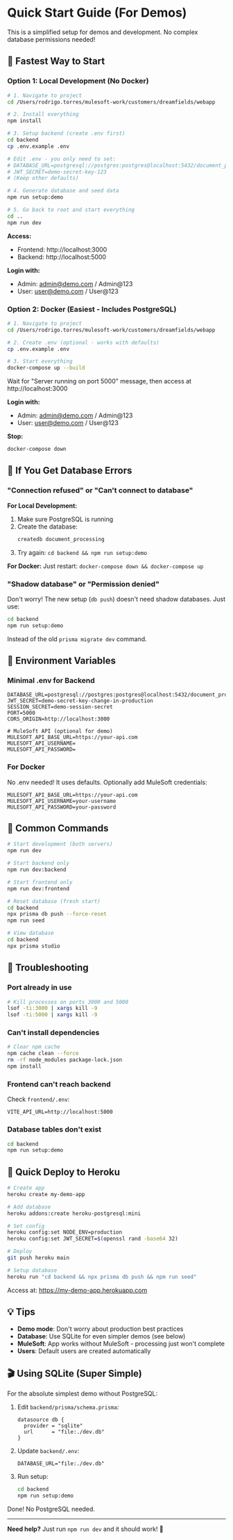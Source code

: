 # Quick Start Guide (For Demos)

This is a simplified setup for demos and development. No complex database permissions needed!

## 🚀 Fastest Way to Start

### Option 1: Local Development (No Docker)

```bash
# 1. Navigate to project
cd /Users/rodrigo.torres/mulesoft-work/customers/dreamfields/webapp

# 2. Install everything
npm install

# 3. Setup backend (create .env first)
cd backend
cp .env.example .env

# Edit .env - you only need to set:
# DATABASE_URL=postgresql://postgres:postgres@localhost:5432/document_processing
# JWT_SECRET=demo-secret-key-123
# (Keep other defaults)

# 4. Generate database and seed data
npm run setup:demo

# 5. Go back to root and start everything
cd ..
npm run dev
```

**Access:**
- Frontend: http://localhost:3000
- Backend: http://localhost:5000

**Login with:**
- Admin: admin@demo.com / Admin@123
- User: user@demo.com / User@123

### Option 2: Docker (Easiest - Includes PostgreSQL)

```bash
# 1. Navigate to project
cd /Users/rodrigo.torres/mulesoft-work/customers/dreamfields/webapp

# 2. Create .env (optional - works with defaults)
cp .env.example .env

# 3. Start everything
docker-compose up --build
```

Wait for "Server running on port 5000" message, then access at http://localhost:3000

**Login with:**
- Admin: admin@demo.com / Admin@123
- User: user@demo.com / User@123

**Stop:**
```bash
docker-compose down
```

## 🔧 If You Get Database Errors

### "Connection refused" or "Can't connect to database"

**For Local Development:**
1. Make sure PostgreSQL is running
2. Create the database:
   ```bash
   createdb document_processing
   ```
3. Try again: `cd backend && npm run setup:demo`

**For Docker:**
Just restart: `docker-compose down && docker-compose up`

### "Shadow database" or "Permission denied"

Don't worry! The new setup (`db push`) doesn't need shadow databases. Just use:

```bash
cd backend
npm run setup:demo
```

Instead of the old `prisma migrate dev` command.

## 📝 Environment Variables

### Minimal .env for Backend

```env
DATABASE_URL=postgresql://postgres:postgres@localhost:5432/document_processing
JWT_SECRET=demo-secret-key-change-in-production
SESSION_SECRET=demo-session-secret
PORT=5000
CORS_ORIGIN=http://localhost:3000

# MuleSoft API (optional for demo)
MULESOFT_API_BASE_URL=https://your-api.com
MULESOFT_API_USERNAME=
MULESOFT_API_PASSWORD=
```

### For Docker

No .env needed! It uses defaults. Optionally add MuleSoft credentials:

```env
MULESOFT_API_BASE_URL=https://your-api.com
MULESOFT_API_USERNAME=your-username
MULESOFT_API_PASSWORD=your-password
```

## 🎯 Common Commands

```bash
# Start development (both servers)
npm run dev

# Start backend only
npm run dev:backend

# Start frontend only
npm run dev:frontend

# Reset database (fresh start)
cd backend
npx prisma db push --force-reset
npm run seed

# View database
cd backend
npx prisma studio
```

## 🐛 Troubleshooting

### Port already in use

```bash
# Kill processes on ports 3000 and 5000
lsof -ti:3000 | xargs kill -9
lsof -ti:5000 | xargs kill -9
```

### Can't install dependencies

```bash
# Clear npm cache
npm cache clean --force
rm -rf node_modules package-lock.json
npm install
```

### Frontend can't reach backend

Check `frontend/.env`:
```env
VITE_API_URL=http://localhost:5000
```

### Database tables don't exist

```bash
cd backend
npm run setup:demo
```

## 🚢 Quick Deploy to Heroku

```bash
# Create app
heroku create my-demo-app

# Add database
heroku addons:create heroku-postgresql:mini

# Set config
heroku config:set NODE_ENV=production
heroku config:set JWT_SECRET=$(openssl rand -base64 32)

# Deploy
git push heroku main

# Setup database
heroku run "cd backend && npx prisma db push && npm run seed"
```

Access at: https://my-demo-app.herokuapp.com

## 💡 Tips

- **Demo mode**: Don't worry about production best practices
- **Database**: Use SQLite for even simpler demos (see below)
- **MuleSoft**: App works without MuleSoft - processing just won't complete
- **Users**: Default users are created automatically

## 🎬 Using SQLite (Super Simple)

For the absolute simplest demo without PostgreSQL:

1. Edit `backend/prisma/schema.prisma`:
   ```prisma
   datasource db {
     provider = "sqlite"
     url      = "file:./dev.db"
   }
   ```

2. Update `backend/.env`:
   ```env
   DATABASE_URL="file:./dev.db"
   ```

3. Run setup:
   ```bash
   cd backend
   npm run setup:demo
   ```

Done! No PostgreSQL needed.

---

**Need help?** Just run `npm run dev` and it should work! 🎉

